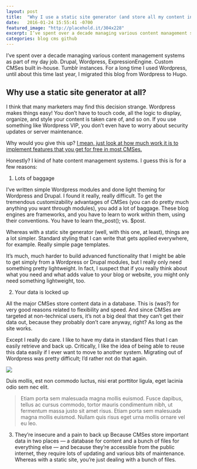 ```yaml
---
layout: post
title:  "Why I use a static site generator (and store all my content in a public Git repo)"
date:   2016-01-24 15:55:41 -0700
featured_image: "http://placehold.it/304x228"
excerpt: I’ve spent over a decade managing various content management systems as part of my day job. Drupal, Wordpress, ExpressionEngine. Custom CMSes built in-house. Tumblr instances. For a long time I used Wordpress, until about this time last year, I migrated this blog from Wordpress to Hugo. Why use a static site generator at all? I think that many marketers may find this decision strange. Wordpress makes things easy! You don’t have to touch code, all the logic to display, organize, and style your content is taken care of, and so on.
categories: blog cms github
---
```

I’ve spent over a decade managing various content management systems as part of my day job. Drupal, Wordpress, ExpressionEngine. Custom CMSes built in-house. Tumblr instances. For a long time I used Wordpress, until about this time last year, I migrated this blog from Wordpress to Hugo.

<h2>Why use a static site generator at all?</h2>
I think that many marketers may find this decision strange. Wordpress makes things easy! You don’t have to touch code, all the logic to display, organize, and style your content is taken care of, and so on. If you use something like Wordpress VIP, you don’t even have to worry about security updates or server maintenance.

Why would you give this up? <a href="http://justindunham.net/blog-bells-and-whistles-in-hugo/">I mean, just look at how much work it is to implement features that you get for free in most CMSes.</a>

Honestly? I kind of hate content management systems. I guess this is for a few reasons:

1) Lots of baggage

I’ve written simple Wordpress modules and done light theming for Wordpress and Drupal. I found it really, really difficult. To get the tremendous customizability advantages of CMSes (you can do pretty much anything you want through modules), you add a lot of baggage. These blog engines are frameworks, and you have to learn to work within them, using their conventions. You have to learn the_post(); vs. $post.

Whereas with a static site generator (well, with this one, at least), things are a lot simpler. Standard styling that I can write that gets applied everywhere, for example. Really simple page templates.

It’s much, much harder to build advanced functionality that I might be able to get simply from a Wordpress or Drupal modules, but I really only need something pretty lightweight. In fact, I suspect that if you really think about what you need and what adds value to your blog or website, you might only need something lightweight, too.

2) Your data is locked up

All the major CMSes store content data in a database. This is (was?) for very good reasons related to flexibility and speed. And since CMSes are targeted at non-technical users, it’s not a big deal that they can’t get their data out, because they probably don’t care anyway, right? As long as the site works.

Except I really do care. I like to have my data in standard files that I can easily retrieve and back up. Critically, I like the idea of being able to reuse this data easily if I ever want to move to another system. Migrating out of Wordpress was pretty difficult; I’d rather not do that again.

<img src="http://placehold.it/640x240">

Duis mollis, est non commodo luctus, nisi erat porttitor ligula, eget lacinia odio sem nec elit.

<blockquote>Etiam porta sem malesuada magna mollis euismod. Fusce dapibus, tellus ac cursus commodo, tortor mauris condimentum nibh, ut fermentum massa justo sit amet risus. Etiam porta sem malesuada magna mollis euismod. Nullam quis risus eget urna mollis ornare vel eu leo.</blockquote>

3) They’re insecure and a pain to back up Because CMSes store important data in two places — a database for content and a bunch of files for everything else — and because they’re accessible from the public internet, they require lots of updating and various bits of maintenance. Whereas with a static site, you’re just dealing with a bunch of files.